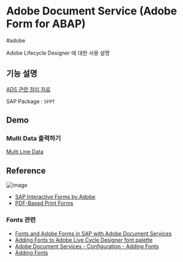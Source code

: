 # Adobe Document Service (Adobe Form for ABAP)
#adobe

Adobe Lifecycle Designer 에 대한 사용 설명

## 기능 설명

[ADS 관련 정리 자료](https://github.com/loopat666/my-abap-wiki/blob/46765035cfe12ae05e221076bba4ecab8d4e6c2b/Daily/2023-09-23%20Adobe%20Forms%20Design.md#adobe-forms-design)

SAP Package : `SFPT`

## Demo

### Multi Data 출력하기

[Multi Line Data](https://github.com/loopat666/my-abap-ads/blob/80d86c334bf18ae23b92fb144a88f40214b1e1e0/2024-06-05%20%EB%A9%80%ED%8B%B0%EB%9D%BC%EC%9D%B8%20%EA%B5%AC%ED%98%84%20%EB%B0%A9%EB%B2%95.md)



## Reference

![image](https://github.com/loopat666/my-abap-ads/assets/99716769/265a59d1-993a-49db-9558-86001e2bd4a7)

- [SAP Interactive Forms by Adobe](https://help.sap.com/docs/SAP_NETWEAVER_700/109111ab6c531014b0f4bc2b77d18606/b764348655fb46149098d95bdca103d0.html)
- [PDF-Based Print Forms](https://help.sap.com/docs/SAP_NETWEAVER_700/109111ab6c531014b0f4bc2b77d18606/c84adf7ba13c4ac1b4600d4df15f8b84.html)


### Fonts 관련

- [Fonts and Adobe Forms in SAP with Adobe Document Services](https://joeysbasisblog.blogspot.com/2009/11/fonts-and-adobe-forms-in-sap-with-adobe.html)
- [Adding Fonts to Adobe Live Cycle Designer font palette](https://community.sap.com/t5/technology-q-a/adding-fonts-to-adobe-live-cycle-designer-font-palette/qaq-p/3723874)
- [Adobe Document Services - Configuration - Adding Fonts](https://help.sap.com/docs/SAP_NETWEAVER_700/12a7497b6c5310148097c50358d4118c/4b95ae9c26f26e83e10000000a421937.html?locale=en-US)
- [Adding Fonts ](https://help.sap.com/doc/saphelp_scm700_ehp01/7.0.1/en-US/d0/cdf29623c8432fa1545df5f43176de/content.htm?no_cache=true#:~:text=Procedure%20To%20add%20fonts%20proceed%20as%20follows%3A%201.,step.%203.%20Copy%20your%20fonts%20into%20the%20%2Fusr%2Fsap%2F%3CSID%3E%2FSYS%2Fglobal%2FAdobeDocumentServices%2F)
